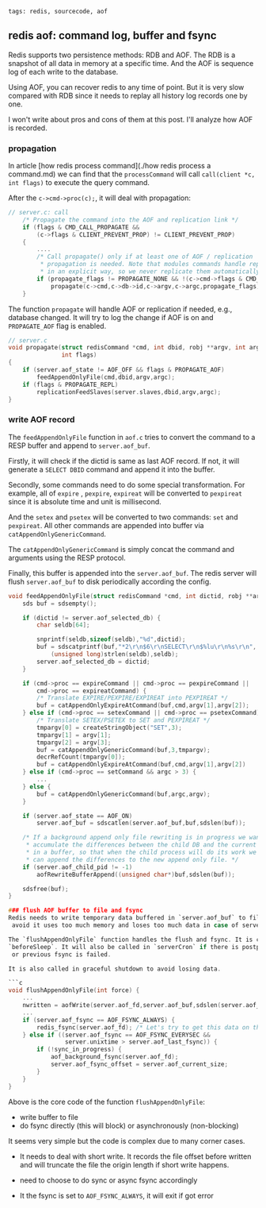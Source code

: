 ```metadata
tags: redis, sourcecode, aof
```

## redis aof: command log, buffer and fsync

Redis supports two persistence methods: RDB and AOF. The RDB is a snapshot of all data
 in memory at a specific time. And the AOF is sequence log of each write to the database.

Using AOF, you can recover redis to any time of point. But it is very slow compared with
 RDB since it needs to replay all history log records one by one.

I won't write about pros and cons of them at this post. I'll analyze how AOF is recorded.

### propagation
In article [how redis process command](./how redis process a command.md) we can find that
 the `processCommand` will call `call(client *c, int flags)` to execute the query command.

After the `c->cmd->proc(c);`, it will deal with propagation:

```c
// server.c: call
    /* Propagate the command into the AOF and replication link */
    if (flags & CMD_CALL_PROPAGATE &&
        (c->flags & CLIENT_PREVENT_PROP) != CLIENT_PREVENT_PROP)
    {
        ....
        /* Call propagate() only if at least one of AOF / replication
         * propagation is needed. Note that modules commands handle replication
         * in an explicit way, so we never replicate them automatically. */
        if (propagate_flags != PROPAGATE_NONE && !(c->cmd->flags & CMD_MODULE))
            propagate(c->cmd,c->db->id,c->argv,c->argc,propagate_flags);
    }
```

The function `propagate` will handle AOF or replication if needed, e.g., database changed.
It will try to log the change if AOF is on and `PROPAGATE_AOF` flag is enabled.

```c
// server.c
void propagate(struct redisCommand *cmd, int dbid, robj **argv, int argc,
               int flags)
{
    if (server.aof_state != AOF_OFF && flags & PROPAGATE_AOF)
        feedAppendOnlyFile(cmd,dbid,argv,argc);
    if (flags & PROPAGATE_REPL)
        replicationFeedSlaves(server.slaves,dbid,argv,argc);
}
```

### write AOF record
The `feedAppendOnlyFile` function in `aof.c` tries to convert the command to a RESP
 buffer and append to `server.aof_buf`.

Firstly, it will check if the dictid is same as last AOF record. If not, it will
 generate a `SELECT DBID` command and append it into the buffer.

Secondly, some commands need to do some special transformation. For example, all of
 `expire` , `pexpire`, `expireat` will be converted to `pexpireat` since it is absolute
 time and unit is millisecond.

And the `setex` and `psetex` will be converted to two commands: `set` and `pexpireat`.
All other commands are appended into buffer via `catAppendOnlyGenericCommand`.

The `catAppendOnlyGenericCommand` is simply concat the command and arguments using the
 RESP protocol.

Finally, this buffer is appended into the `server.aof_buf`. The redis server will flush
 `server.aof_buf` to disk periodically according the config.

```c
void feedAppendOnlyFile(struct redisCommand *cmd, int dictid, robj **argv, int argc) {
    sds buf = sdsempty();

    if (dictid != server.aof_selected_db) {
        char seldb[64];

        snprintf(seldb,sizeof(seldb),"%d",dictid);
        buf = sdscatprintf(buf,"*2\r\n$6\r\nSELECT\r\n$%lu\r\n%s\r\n",
            (unsigned long)strlen(seldb),seldb);
        server.aof_selected_db = dictid;
    }

    if (cmd->proc == expireCommand || cmd->proc == pexpireCommand ||
        cmd->proc == expireatCommand) {
        /* Translate EXPIRE/PEXPIRE/EXPIREAT into PEXPIREAT */
        buf = catAppendOnlyExpireAtCommand(buf,cmd,argv[1],argv[2]);
    } else if (cmd->proc == setexCommand || cmd->proc == psetexCommand) {
        /* Translate SETEX/PSETEX to SET and PEXPIREAT */
        tmpargv[0] = createStringObject("SET",3);
        tmpargv[1] = argv[1];
        tmpargv[2] = argv[3];
        buf = catAppendOnlyGenericCommand(buf,3,tmpargv);
        decrRefCount(tmpargv[0]);
        buf = catAppendOnlyExpireAtCommand(buf,cmd,argv[1],argv[2])
    } else if (cmd->proc == setCommand && argc > 3) {
        ...
    } else {
        buf = catAppendOnlyGenericCommand(buf,argc,argv);
    }

    if (server.aof_state == AOF_ON)
        server.aof_buf = sdscatlen(server.aof_buf,buf,sdslen(buf));

    /* If a background append only file rewriting is in progress we want to
     * accumulate the differences between the child DB and the current one
     * in a buffer, so that when the child process will do its work we
     * can append the differences to the new append only file. */
    if (server.aof_child_pid != -1)
        aofRewriteBufferAppend((unsigned char*)buf,sdslen(buf));

    sdsfree(buf);
}

### flush AOF buffer to file and fsync
Redis needs to write temporary data buffered in `server.aof_buf` to file in time to
 avoid it uses too much memory and loses too much data in case of server crashing.

The `flushAppendOnlyFile` function handles the flush and fsync. It is called at
`beforeSleep`. It will also be called in `serverCron` if there is postponed fsync
 or previous fsync is failed.

It is also called in graceful shutdown to avoid losing data.

```c
void flushAppendOnlyFile(int force) {
    ...
    nwritten = aofWrite(server.aof_fd,server.aof_buf,sdslen(server.aof_buf));
    ...
    if (server.aof_fsync == AOF_FSYNC_ALWAYS) {
        redis_fsync(server.aof_fd); /* Let's try to get this data on the disk */
    } else if ((server.aof_fsync == AOF_FSYNC_EVERYSEC &&
                server.unixtime > server.aof_last_fsync)) {
        if (!sync_in_progress) {
            aof_background_fsync(server.aof_fd);
            server.aof_fsync_offset = server.aof_current_size;
        }
    }
}
```

Above is the core code of the function `flushAppendOnlyFile`:

- write buffer to file
- do fsync directly (this will block) or asynchronously (non-blocking)

It seems very simple but the code is complex due to many corner cases.

- It needs to deal with short write. It records the file offset before written and
 will truncate the file the origin length if short write happens.

- need to choose to do sync or async fsync accordingly

- It the fsync is set to `AOF_FSYNC_ALWAYS`, it will exit if got error

